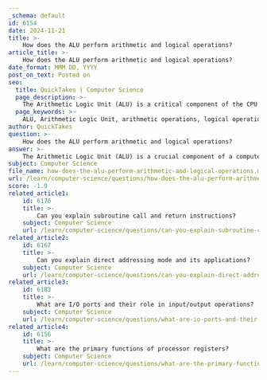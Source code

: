 ```yaml
---
_schema: default
id: 6154
date: 2024-11-21
title: >-
    How does the ALU perform arithmetic and logical operations?
article_title: >-
    How does the ALU perform arithmetic and logical operations?
date_format: MMM DD, YYYY
post_on_text: Posted on
seo:
  title: QuickTakes | Computer Science
  page_description: >-
    The Arithmetic Logic Unit (ALU) is a critical component of the CPU that performs arithmetic and logical operations on binary data, including addition, subtraction, and logical functions like AND and OR.
  page_keywords: >-
    ALU, Arithmetic Logic Unit, arithmetic operations, logical operations, binary data, addition, subtraction, multiplication, division, AND, OR, NOT, XOR, data movement operations, CPU, transistors, functional units, digital circuit
author: QuickTakes
question: >-
    How does the ALU perform arithmetic and logical operations?
answer: >-
    The Arithmetic Logic Unit (ALU) is a crucial component of a computer's Central Processing Unit (CPU) that performs both arithmetic and logical operations on binary data. It operates as a combinational digital circuit, executing a variety of functions essential for data processing.\n\n### Arithmetic Operations\nThe ALU is responsible for fundamental arithmetic operations, which include:\n\n1. **Addition**: The ALU adds two binary numbers to produce a sum. This is the most basic operation and forms the foundation for more complex calculations.\n2. **Subtraction**: The ALU can also perform subtraction by using techniques such as two's complement to represent negative numbers.\n3. **Multiplication and Division**: More complex ALUs can handle multiplication and division, although these operations may be implemented using a series of addition and subtraction operations.\n\n### Logical Operations\nIn addition to arithmetic functions, the ALU performs logical operations, which include:\n\n1. **AND**: This operation compares two binary digits and returns 1 if both are 1; otherwise, it returns 0.\n2. **OR**: This operation returns 1 if at least one of the binary digits is 1.\n3. **NOT**: This operation inverts the binary digit, turning 0s into 1s and vice versa.\n4. **XOR (Exclusive OR)**: This operation returns 1 if the binary digits are different.\n\n### Data Movement Operations\nThe ALU also facilitates data movement operations, such as loading data from memory into registers and storing data back into memory. These operations are essential for managing the flow of data within the CPU.\n\n### Internal Structure\nThe ALU consists of various components, including:\n\n- **Transistors**: These act as switches that control the flow of electrical signals, allowing the ALU to perform operations based on binary inputs.\n- **Functional Units**: The ALU may contain multiple functional units that specialize in different types of operations, enabling it to execute instructions efficiently.\n\n### Conclusion\nOverall, the ALU is the mathematical brain of the CPU, executing the core computations that drive all processing tasks. Its ability to perform both arithmetic and logical operations on binary data makes it a fundamental building block of modern computing systems.
subject: Computer Science
file_name: how-does-the-alu-perform-arithmetic-and-logical-operations.md
url: /learn/computer-science/questions/how-does-the-alu-perform-arithmetic-and-logical-operations
score: -1.0
related_article1:
    id: 6176
    title: >-
        Can you explain subroutine call and return instructions?
    subject: Computer Science
    url: /learn/computer-science/questions/can-you-explain-subroutine-call-and-return-instructions
related_article2:
    id: 6167
    title: >-
        Can you explain direct addressing mode and its applications?
    subject: Computer Science
    url: /learn/computer-science/questions/can-you-explain-direct-addressing-mode-and-its-applications
related_article3:
    id: 6183
    title: >-
        What are I/O ports and their role in input/output operations?
    subject: Computer Science
    url: /learn/computer-science/questions/what-are-io-ports-and-their-role-in-inputoutput-operations
related_article4:
    id: 6156
    title: >-
        What are the primary functions of processor registers?
    subject: Computer Science
    url: /learn/computer-science/questions/what-are-the-primary-functions-of-processor-registers
---
```


&nbsp;